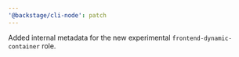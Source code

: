 ```yaml
---
'@backstage/cli-node': patch
---
```


Added internal metadata for the new experimental `frontend-dynamic-container` role.
